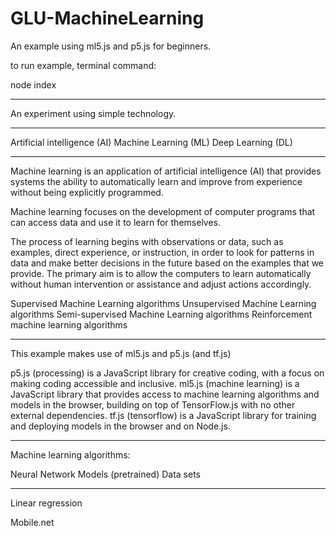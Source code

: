 # GLU-MachineLearning
An example using ml5.js and p5.js for beginners.

to run example, terminal command:

node index

--------------------------

An experiment using simple technology.

--------------------------

Artificial intelligence (AI)
Machine Learning (ML)
Deep Learning (DL)

--------------------------

Machine learning is an application of artificial intelligence (AI) that provides systems the ability to automatically learn and improve from experience without being explicitly programmed.

Machine learning focuses on the development of computer programs that can access data and use it to learn for themselves.

The process of learning begins with observations or data, such as examples, direct experience, or instruction, in order to look for patterns in data and make better decisions in the future based on the examples that we provide. The primary aim is to allow the computers to learn automatically without human intervention or assistance and adjust actions accordingly.

Supervised Machine Learning algorithms
Unsupervised Machine Learning algorithms
Semi-supervised Machine Learning algorithms
Reinforcement machine learning algorithms

--------------------------

This example makes use of ml5.js and p5.js (and tf.js)

p5.js (processing) is a JavaScript library for creative coding, with a focus on making coding accessible and inclusive.
ml5.js (machine learning) is a JavaScript library that provides access to machine learning algorithms and models in the browser, building on top of TensorFlow.js with no other external dependencies.
tf.js (tensorflow) is a JavaScript library for training and deploying models in the browser and on Node.js.

--------------------------

Machine learning algorithms:

Neural Network
Models (pretrained)
Data sets

--------------------------

Linear regression

Mobile.net


